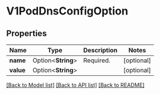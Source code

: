 # V1PodDnsConfigOption

## Properties

Name | Type | Description | Notes
------------ | ------------- | ------------- | -------------
**name** | Option<**String**> | Required. | [optional]
**value** | Option<**String**> |  | [optional]

[[Back to Model list]](../README.md#documentation-for-models) [[Back to API list]](../README.md#documentation-for-api-endpoints) [[Back to README]](../README.md)



